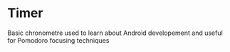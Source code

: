 # Timer
Basic chronometre used to learn about Android developement and useful for Pomodoro focusing techniques
